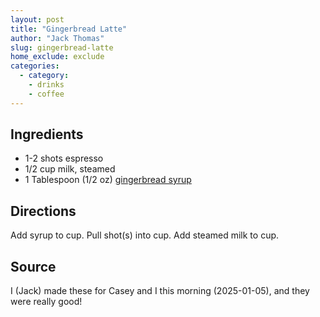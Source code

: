 ```yaml
---
layout: post
title: "Gingerbread Latte"
author: "Jack Thomas"
slug: gingerbread-latte
home_exclude: exclude
categories:
  - category:
    - drinks
    - coffee
---
```


## Ingredients

- 1-2 shots espresso
- 1/2 cup milk, steamed
- 1 Tablespoon (1/2 oz) [gingerbread syrup](/gingerbread-syrup.html)

## Directions

Add syrup to cup. Pull shot(s) into cup. Add steamed milk to cup.

## Source

I (Jack) made these for Casey and I this morning (2025-01-05), and they were really good!
